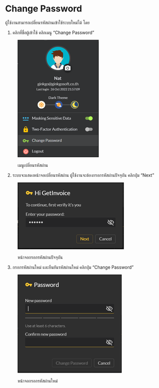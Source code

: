 # Change Password

ผู้ใช้งานสามารถเปลี่ยนรหัสผ่านเข้าใช้ระบบใหม่ได้ โดย

1. คลิกที่ชื่อผู้เข้าใช้ คลิกเมนู “Change Password”

<figure><img src="../.gitbook/assets/image (410).png" alt=""><figcaption><p>เมนูเปลี่ยนรหัสผ่าน</p></figcaption></figure>

2. ระบบจะแสดงหน้าจอเปลี่ยนรหัสผ่าน ผู้ใช้งานจะต้องกรอกรหัสผ่านปัจจุบัน คลิกปุ่ม “Next”

<figure><img src="../.gitbook/assets/image (417).png" alt=""><figcaption><p>หน้าจอกรอกรหัสผ่านปัจจุบัน</p></figcaption></figure>

3. กรอกรหัสผ่านใหม่ และยืนยันรหัสผ่านใหม่ คลิกปุ่ม “Change Password”

<figure><img src="../.gitbook/assets/image (402) (1).png" alt=""><figcaption><p>หน้าจอกรอกรหัสผ่านใหม่</p></figcaption></figure>
